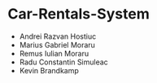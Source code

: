 # Car-Rentals-System
- Andrei Razvan Hostiuc
- Marius Gabriel Moraru
- Remus Iulian Moraru
- Radu Constantin Simuleac
- Kevin Brandkamp

